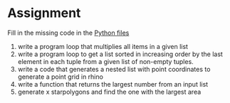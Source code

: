 # Assignment

Fill in the missing code in the [Python files](https://github.com/augmentedfabricationlab/afab_course/tree/master/02_python_basics/assignment)

1. write a program loop that multiplies all items in a given list
2. write a program loop to get a list sorted in increasing order by the last element in each tuple from a given list of non-empty tuples.
3. write a code that generates a nested list with point coordinates to generate a point grid in rhino
4. write a function that returns the largest number from an input list
5. generate x starpolygons and find the one with the largest area
